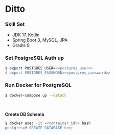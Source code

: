 # Ditto

### Skill Set

- JDK 17, Kotlin
- Spring Boot 3, MySQL, JPA
- Gradle 8

### Set PostgreSQL Auth up

```bash
$ export POSTGRES_USER=<<postgres_user>>
$ export POSTGRES_PASSWORD=<<postgres_password>>
```

### Run Docker for PostgreSQL

```bash
$ docker-compose up --detach
```

<br/>

**Create DB Schema**

```bash
$ docker exec -it <<container_id>> bash
postgres=# CREATE DATABASE hex;
```


